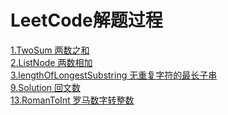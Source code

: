 

# LeetCode解题过程


  [1.TwoSum  两数之和](http://www.hyggex.xyz/articles/141) <br>
  [2.ListNode  两数相加](http://www.hyggex.xyz/articles/142) <br>
  [3.lengthOfLongestSubstring 无重复字符的最长子串](http://www.hyggex.xyz/articles/142) <br>
  [9.Solution  回文数](http://www.hyggex.xyz/articles/140) <br>
  [13.RomanToInt  罗马数字转整数](http://www.hyggex.xyz/articles/139) <br> 



    
